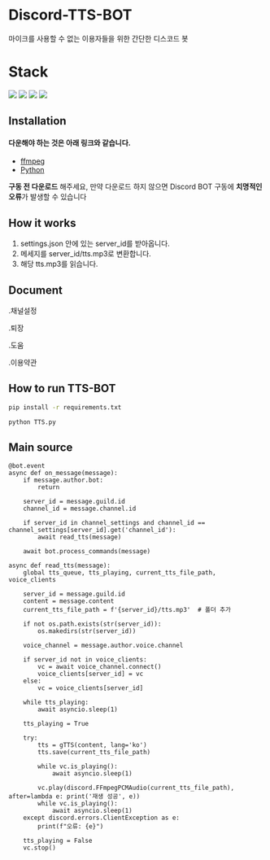 # Discord-TTS-BOT

마이크를 사용할 수 없는 이용자들을 위한 간단한 디스코드 봇

# Stack
<img src="https://img.shields.io/badge/Python-3776AB?style=for-the-badge&logo=Python&logoColor=white"> <img src="https://img.shields.io/badge/Discord-5865F2?style=for-the-badge&logo=Discord&logoColor=white"> <img src="https://img.shields.io/badge/Github-181717?style=for-the-badge&logo=Github&logoColor=white"> <img src="https://img.shields.io/badge/Replit-F26207?style=for-the-badge&logo=Replit&logoColor=white">

##  Installation
#### 다운해야 하는 것은 아래 링크와 같습니다.
- [ffmpeg](https://github.com/BtbN/FFmpeg-Builds/releases/download/latest/ffmpeg-master-latest-win64-gpl.zip)
- [Python](https://www.python.org/downloads/release/python-3115/)

**구동 전 다운로드** 해주세요, 만약 다운로드 하지 않으면 Discord BOT 구동에 **치명적인 오류**가 발생할 수 있습니다

## How it works

1. settings.json 안에 있는 server_id를 받아옵니다.
2. 메세지를 server_id/tts.mp3로 변환합니다.
3. 해당 tts.mp3를 읽습니다.

## Document
.채널설정

.퇴장 

.도움

.이용약관

## How to run TTS-BOT

```bash
pip install -r requirements.txt
```

```bash
python TTS.py
```

## Main source

```
@bot.event
async def on_message(message):
    if message.author.bot:
        return

    server_id = message.guild.id
    channel_id = message.channel.id

    if server_id in channel_settings and channel_id == channel_settings[server_id].get('channel_id'):
        await read_tts(message)

    await bot.process_commands(message)

async def read_tts(message):
    global tts_queue, tts_playing, current_tts_file_path, voice_clients

    server_id = message.guild.id
    content = message.content
    current_tts_file_path = f'{server_id}/tts.mp3'  # 폴더 추가

    if not os.path.exists(str(server_id)):
        os.makedirs(str(server_id))

    voice_channel = message.author.voice.channel

    if server_id not in voice_clients:
        vc = await voice_channel.connect()
        voice_clients[server_id] = vc
    else:
        vc = voice_clients[server_id]

    while tts_playing:
        await asyncio.sleep(1)

    tts_playing = True
    
    try:
        tts = gTTS(content, lang='ko')
        tts.save(current_tts_file_path)

        while vc.is_playing():
            await asyncio.sleep(1)

        vc.play(discord.FFmpegPCMAudio(current_tts_file_path), after=lambda e: print('재생 성공', e))
        while vc.is_playing():
            await asyncio.sleep(1)
    except discord.errors.ClientException as e:
        print(f"오류: {e}")
    
    tts_playing = False
    vc.stop()
```
